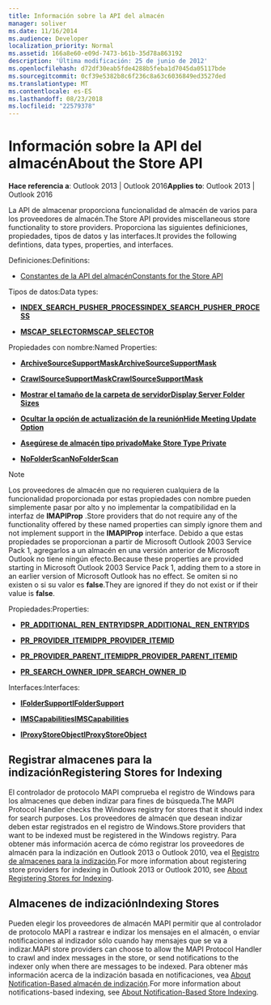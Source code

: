 ```yaml
---
title: Información sobre la API del almacén
manager: soliver
ms.date: 11/16/2014
ms.audience: Developer
localization_priority: Normal
ms.assetid: 166a8e60-e09d-7473-b61b-35d78a863192
description: 'Última modificación: 25 de junio de 2012'
ms.openlocfilehash: d72df30eab5fde4288b5feba1d7045da05117bde
ms.sourcegitcommit: 0cf39e5382b8c6f236c8a63c6036849ed3527ded
ms.translationtype: MT
ms.contentlocale: es-ES
ms.lasthandoff: 08/23/2018
ms.locfileid: "22579378"
---
```

# <a name="about-the-store-api"></a><span data-ttu-id="c28e7-103">Información sobre la API del almacén</span><span class="sxs-lookup"><span data-stu-id="c28e7-103">About the Store API</span></span>

  
  
<span data-ttu-id="c28e7-104">**Hace referencia a**: Outlook 2013 | Outlook 2016</span><span class="sxs-lookup"><span data-stu-id="c28e7-104">**Applies to**: Outlook 2013 | Outlook 2016</span></span> 
  
<span data-ttu-id="c28e7-105">La API de almacenar proporciona funcionalidad de almacén de varios para los proveedores de almacén.</span><span class="sxs-lookup"><span data-stu-id="c28e7-105">The Store API provides miscellaneous store functionality to store providers.</span></span> <span data-ttu-id="c28e7-106">Proporciona las siguientes definiciones, propiedades, tipos de datos y las interfaces.</span><span class="sxs-lookup"><span data-stu-id="c28e7-106">It provides the following defintions, data types, properties, and interfaces.</span></span>
  
<span data-ttu-id="c28e7-107">Definiciones:</span><span class="sxs-lookup"><span data-stu-id="c28e7-107">Definitions:</span></span>
  
- [<span data-ttu-id="c28e7-108">Constantes de la API del almacén</span><span class="sxs-lookup"><span data-stu-id="c28e7-108">Constants for the Store API</span></span>](mapi-constants.md)
    
<span data-ttu-id="c28e7-109">Tipos de datos:</span><span class="sxs-lookup"><span data-stu-id="c28e7-109">Data types:</span></span>
  
- <span data-ttu-id="c28e7-110">**[INDEX_SEARCH_PUSHER_PROCESS](index_search_pusher_process.md)**</span><span class="sxs-lookup"><span data-stu-id="c28e7-110">**[INDEX_SEARCH_PUSHER_PROCESS](index_search_pusher_process.md)**</span></span>
    
- <span data-ttu-id="c28e7-111">**[MSCAP_SELECTOR](mscap_selector.md)**</span><span class="sxs-lookup"><span data-stu-id="c28e7-111">**[MSCAP_SELECTOR](mscap_selector.md)**</span></span>
    
<span data-ttu-id="c28e7-112">Propiedades con nombre:</span><span class="sxs-lookup"><span data-stu-id="c28e7-112">Named Properties:</span></span>
  
- <span data-ttu-id="c28e7-113">**[ArchiveSourceSupportMask](archivesourcesupportmask.md)**</span><span class="sxs-lookup"><span data-stu-id="c28e7-113">**[ArchiveSourceSupportMask](archivesourcesupportmask.md)**</span></span>
    
- <span data-ttu-id="c28e7-114">**[CrawlSourceSupportMask](crawlsourcesupportmask.md)**</span><span class="sxs-lookup"><span data-stu-id="c28e7-114">**[CrawlSourceSupportMask](crawlsourcesupportmask.md)**</span></span>
    
- <span data-ttu-id="c28e7-115">**[Mostrar el tamaño de la carpeta de servidor](display-server-folder-sizes-property.md)**</span><span class="sxs-lookup"><span data-stu-id="c28e7-115">**[Display Server Folder Sizes](display-server-folder-sizes-property.md)**</span></span>
    
- <span data-ttu-id="c28e7-116">**[Ocultar la opción de actualización de la reunión](hide-meeting-update-option-property.md)**</span><span class="sxs-lookup"><span data-stu-id="c28e7-116">**[Hide Meeting Update Option](hide-meeting-update-option-property.md)**</span></span>
    
- <span data-ttu-id="c28e7-117">**[Asegúrese de almacén tipo privado](make-store-type-private-property.md)**</span><span class="sxs-lookup"><span data-stu-id="c28e7-117">**[Make Store Type Private](make-store-type-private-property.md)**</span></span>
    
- <span data-ttu-id="c28e7-118">**[NoFolderScan](nofolderscan.md)**</span><span class="sxs-lookup"><span data-stu-id="c28e7-118">**[NoFolderScan](nofolderscan.md)**</span></span>
    
> [!NOTE]
> <span data-ttu-id="c28e7-119">Los proveedores de almacén que no requieren cualquiera de la funcionalidad proporcionada por estas propiedades con nombre pueden simplemente pasar por alto y no implementar la compatibilidad en la interfaz de **IMAPIProp** .</span><span class="sxs-lookup"><span data-stu-id="c28e7-119">Store providers that do not require any of the functionality offered by these named properties can simply ignore them and not implement support in the **IMAPIProp** interface.</span></span> <span data-ttu-id="c28e7-120">Debido a que estas propiedades se proporcionan a partir de Microsoft Outlook 2003 Service Pack 1, agregarlos a un almacén en una versión anterior de Microsoft Outlook no tiene ningún efecto.</span><span class="sxs-lookup"><span data-stu-id="c28e7-120">Because these properties are provided starting in Microsoft Outlook 2003 Service Pack 1, adding them to a store in an earlier version of Microsoft Outlook has no effect.</span></span> <span data-ttu-id="c28e7-121">Se omiten si no existen o si su valor es **false**.</span><span class="sxs-lookup"><span data-stu-id="c28e7-121">They are ignored if they do not exist or if their value is **false**.</span></span> 
  
<span data-ttu-id="c28e7-122">Propiedades:</span><span class="sxs-lookup"><span data-stu-id="c28e7-122">Properties:</span></span>
  
- <span data-ttu-id="c28e7-123">**[PR_ADDITIONAL_REN_ENTRYIDS](pidtagadditionalrenentryids-canonical-property.md)**</span><span class="sxs-lookup"><span data-stu-id="c28e7-123">**[PR_ADDITIONAL_REN_ENTRYIDS](pidtagadditionalrenentryids-canonical-property.md)**</span></span>
    
- <span data-ttu-id="c28e7-124">**[PR_PROVIDER_ITEMID](pidtagprovideritemid-canonical-property.md)**</span><span class="sxs-lookup"><span data-stu-id="c28e7-124">**[PR_PROVIDER_ITEMID](pidtagprovideritemid-canonical-property.md)**</span></span>
    
- <span data-ttu-id="c28e7-125">**[PR_PROVIDER_PARENT_ITEMID](pidtagproviderparentitemid-canonical-property.md)**</span><span class="sxs-lookup"><span data-stu-id="c28e7-125">**[PR_PROVIDER_PARENT_ITEMID](pidtagproviderparentitemid-canonical-property.md)**</span></span>
    
- <span data-ttu-id="c28e7-126">**[PR_SEARCH_OWNER_ID](pidtagsearchownerid-canonical-property.md)**</span><span class="sxs-lookup"><span data-stu-id="c28e7-126">**[PR_SEARCH_OWNER_ID](pidtagsearchownerid-canonical-property.md)**</span></span>
    
<span data-ttu-id="c28e7-127">Interfaces:</span><span class="sxs-lookup"><span data-stu-id="c28e7-127">Interfaces:</span></span>
  
- <span data-ttu-id="c28e7-128">**[IFolderSupport](ifoldersupportiunknown.md)**</span><span class="sxs-lookup"><span data-stu-id="c28e7-128">**[IFolderSupport](ifoldersupportiunknown.md)**</span></span>
    
- <span data-ttu-id="c28e7-129">**[IMSCapabilities](imscapabilitiesiunknown.md)**</span><span class="sxs-lookup"><span data-stu-id="c28e7-129">**[IMSCapabilities](imscapabilitiesiunknown.md)**</span></span>
    
- <span data-ttu-id="c28e7-130">**[IProxyStoreObject](iproxystoreobject.md)**</span><span class="sxs-lookup"><span data-stu-id="c28e7-130">**[IProxyStoreObject](iproxystoreobject.md)**</span></span>
    
## <a name="registering-stores-for-indexing"></a><span data-ttu-id="c28e7-131">Registrar almacenes para la indización</span><span class="sxs-lookup"><span data-stu-id="c28e7-131">Registering Stores for Indexing</span></span>

<span data-ttu-id="c28e7-132">El controlador de protocolo MAPI comprueba el registro de Windows para los almacenes que deben indizar para fines de búsqueda.</span><span class="sxs-lookup"><span data-stu-id="c28e7-132">The MAPI Protocol Handler checks the Windows registry for stores that it should index for search purposes.</span></span> <span data-ttu-id="c28e7-133">Los proveedores de almacén que desean indizar deben estar registrados en el registro de Windows.</span><span class="sxs-lookup"><span data-stu-id="c28e7-133">Store providers that want to be indexed must be registered in the Windows registry.</span></span> <span data-ttu-id="c28e7-134">Para obtener más información acerca de cómo registrar los proveedores de almacén para la indización en Outlook 2013 o Outlook 2010, vea el [Registro de almacenes para la indización](about-registering-stores-for-indexing.md).</span><span class="sxs-lookup"><span data-stu-id="c28e7-134">For more information about registering store providers for indexing in Outlook 2013 or Outlook 2010, see [About Registering Stores for Indexing](about-registering-stores-for-indexing.md).</span></span>
  
## <a name="indexing-stores"></a><span data-ttu-id="c28e7-135">Almacenes de indización</span><span class="sxs-lookup"><span data-stu-id="c28e7-135">Indexing Stores</span></span>

<span data-ttu-id="c28e7-136">Pueden elegir los proveedores de almacén MAPI permitir que al controlador de protocolo MAPI a rastrear e indizar los mensajes en el almacén, o enviar notificaciones al indizador sólo cuando hay mensajes que se va a indizar.</span><span class="sxs-lookup"><span data-stu-id="c28e7-136">MAPI store providers can choose to allow the MAPI Protocol Handler to crawl and index messages in the store, or send notifications to the indexer only when there are messages to be indexed.</span></span> <span data-ttu-id="c28e7-137">Para obtener más información acerca de la indización basada en notificaciones, vea [About Notification-Based almacén de indización](about-notification-based-store-indexing.md).</span><span class="sxs-lookup"><span data-stu-id="c28e7-137">For more information about notifications-based indexing, see [About Notification-Based Store Indexing](about-notification-based-store-indexing.md).</span></span>
  

